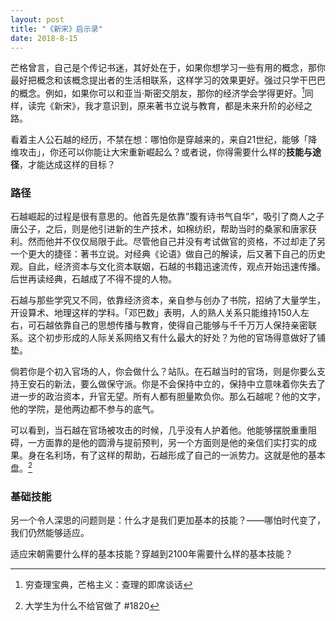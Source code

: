 ```yaml
---
layout: post
title: "《新宋》启示录"
date: 2018-8-15
---
```


芒格曾言，自己是个传记书迷，其好处在于，如果你想学习一些有用的概念，那你最好把概念和该概念提出者的生活相联系，这样学习的效果更好。强过只学干巴巴的概念。例如，如果你可以和亚当·斯密交朋友，那你的经济学会学得更好。[^1]同样，读完《新宋》，我才意识到，原来著书立说与教育，都是未来升阶的必经之路。

看着主人公石越的经历，不禁在想：哪怕你是穿越来的，来自21世纪，能够「降维攻击」，你还可以你能让大宋重新崛起么？或者说，你得需要什么样的**技能与途径**，才能达成这样的目标？

### 路径
石越崛起的过程是很有意思的。他首先是依靠”腹有诗书气自华”，吸引了商人之子唐公子，之后，则是他引进新的生产技术，如棉纺织，帮助当时的桑家和唐家获利。然而他并不仅仅局限于此。尽管他自己并没有考试做官的资格，不过却走了另一个更大的捷径：著书立说。对经典《论语》做自己的解读，后又著下自己的历史观。自此，经济资本与文化资本联姻，石越的书籍迅速流传，观点开始迅速传播。后世再读经典，石越成了不得不提的人物。


石越与那些学究又不同，依靠经济资本，亲自参与创办了书院，招纳了大量学生，开设算术、地理这样的学科。「邓巴数」表明，人的熟人关系只能维持150人左右，可石越依靠自己的思想传播与教育，使得自己能够与千千万万人保持亲密联系。这个初步形成的人际关系网络又有什么最大的好处？为他的官场得意做好了铺垫。

倘若你是个初入官场的人，你会做什么？站队。在石越当时的官场，则是你要么支持王安石的新法，要么做保守派。你是不会保持中立的，保持中立意味着你失去了进一步的政治资本，升官无望。所有人都有胆量欺负你。那么石越呢？他的文字，他的学院，是他两边都不参与的底气。

可以看到，当石越在官场被攻击的时候，几乎没有人护着他。他能够摆脱重重阻碍，一方面靠的是他的圆滑与提前预判，另一个方面则是他的亲信们实打实的成果。身在名利场，有了这样的帮助，石越形成了自己的一派势力。这就是他的基本盘。[^2]



### 基础技能
另一个令人深思的问题则是：什么才是我们更加基本的技能？——哪怕时代变了，我们仍然能够适应。

适应宋朝需要什么样的基本技能？穿越到2100年需要什么样的基本技能？


[^1]: 穷查理宝典，芒格主义：查理的即席谈话

[^2]: 大学生为什么不给官做了 #1820



